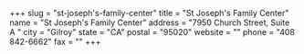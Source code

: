 +++
slug = "st-joseph's-family-center"
title = "St Joseph's Family Center"
name = "St Joseph's Family Center"
address = "7950 Church Street, Suite A "
city = "Gilroy"
state = "CA"
postal = "95020"
website = ""
phone = "408 842-6662"
fax = ""
+++

